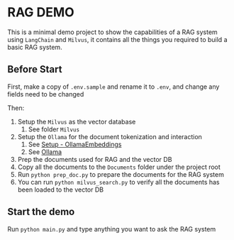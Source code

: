 # RAG DEMO

This is a minimal demo project to show the capabilities of a RAG system using `LangChain` and `Milvus`, it contains all the things you required to build a basic RAG system.

## Before Start

First, make a copy of `.env.sample` and rename it to `.env`, and change any fields need to be changed

Then:

1. Setup the `Milvus` as the vector database
   1. See folder `Milvus`
2. Setup the `Ollama` for the document tokenization and interaction
   1. See [Setup - OllamaEmbeddings](https://python.langchain.com/docs/integrations/text_embedding/ollama/)
   2. See [Ollama](https://ollama.com/)
3. Prep the documents used for RAG and the vector DB
4. Copy all the documents to the `Documents` folder under the project root
5. Run `python prep_doc.py` to prepare the documents for the RAG system
6. You can run `python milvus_search.py` to verify all the documents has been loaded to the vector DB

## Start the demo

Run `python main.py` and type anything you want to ask the RAG system